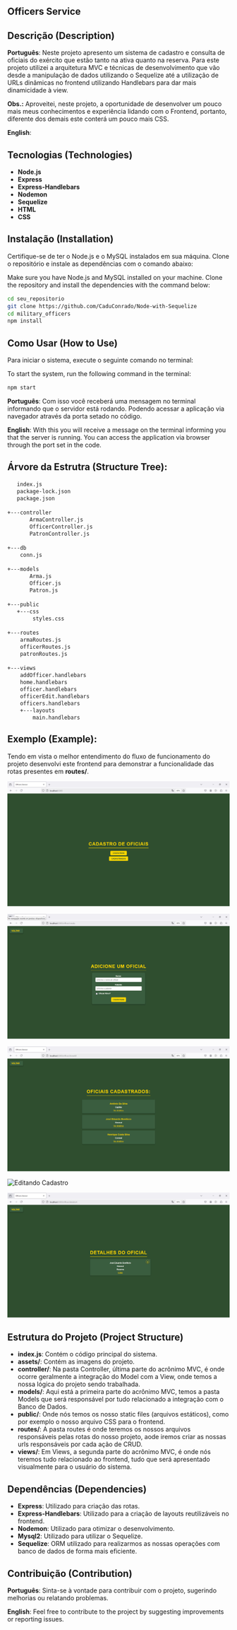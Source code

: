 ## Officers Service  ##

## Descrição (Description) ##

**Português**: Neste projeto apresento um sistema de cadastro e consulta de oficiais do exército que estão tanto na ativa quanto na reserva. Para este projeto utilizei a arquitetura MVC e técnicas de desenvolvimento que vão desde a manipulação de dados utilizando o Sequelize até a utilização de URLs dinâmicas no frontend utilizando Handlebars para dar mais dinamicidade à view. 

**Obs.:**
Aproveitei, neste projeto, a oportunidade de desenvolver um pouco mais meus conhecimentos e experiência lidando com o Frontend, portanto, diferente dos demais este conterá um pouco mais CSS.

**English**: 

## Tecnologias (Technologies) ##

- **Node.js**
- **Express**
- **Express-Handlebars**
- **Nodemon**
- **Sequelize**
- **HTML**
- **CSS**

## Instalação (Installation) ##

Certifique-se de ter o Node.js e o MySQL instalados em sua máquina. Clone o repositório e instale as dependências com o comando abaixo:

Make sure you have Node.js and MySQL installed on your machine. Clone the repository and install the dependencies with the command below:

```bash
cd seu_repositorio
git clone https://github.com/CaduConrado/Node-with-Sequelize
cd military_officers
npm install
```

## Como Usar (How to Use) ##

Para iniciar o sistema, execute o seguinte comando no terminal: 

To start the system, run the following command in the terminal:

```bash
npm start
```

**Português**: Com isso você receberá uma mensagem no terminal informando que o servidor está rodando. Podendo acessar a aplicação via navegador através da porta setado no código.

**English**: With this you will receive a message on the terminal informing you that the server is running. You can access the application via browser through the port set in the code.

## Árvore da Estrutra (Structure Tree): 
```
   index.js
   package-lock.json
   package.json
   
+---controller
       ArmaController.js
       OfficerController.js
       PatronController.js
       
+---db
    conn.js
    
+---models
       Arma.js
       Officer.js
       Patron.js
       
+---public
   +---css
        styles.css
        
+---routes
    armaRoutes.js
    officerRoutes.js
    patronRoutes.js
       
+---views
    addOfficer.handlebars
    home.handlebars
    officer.handlebars
    officerEdit.handlebars
    officers.handlebars   
    +---layouts
        main.handlebars
```
## Exemplo (Example): ##
Tendo em vista o melhor entendimento do fluxo de funcionamento do projeto desenvolvi este frontend para demonstrar a funcionalidade das rotas presentes em **routes/**. 

![Página Inicial](https://github.com/CaduConrado/Node-with-Sequelize/blob/main/military_officers/assets/home.jpeg)

![Cadastro de Oficiais](https://github.com/CaduConrado/Node-with-Sequelize/blob/main/military_officers/assets/cadaster.jpeg)

![Consultando Todos os Cadastros](https://github.com/CaduConrado/Node-with-Sequelize/blob/main/military_officers/assets/allOfficers.jpeg)

![Editando Cadastro](https://github.com/CaduConrado/Node-with-Sequelize/blob/main/military_officers/assets/officerEdit.jpeg)

![Consultando Cadastro Específico](https://github.com/CaduConrado/Node-with-Sequelize/blob/main/military_officers/assets/officerDetails.jpeg)

## Estrutura do Projeto (Project Structure) ##

- **index.js**: Contém o código principal do sistema.
- **assets/**: Contém as imagens do projeto.
- **controller/**: Na pasta Controller, última parte do acrônimo MVC, é onde ocorre geralmente a integração do Model com a View, onde temos a nossa lógica do projeto sendo trabalhada.
- **models/**: Aqui está a primeira parte do acrônimo MVC, temos a pasta Models que será responsável por tudo relacionado a integração com o Banco de Dados.
- **public/**: Onde nós temos os nosso static files (arquivos estáticos), como por exemplo o nosso arquivo CSS para o frontend.
- **routes/**: A pasta routes é onde teremos os nossos arquivos responsáveis pelas rotas do nosso projeto, aode iremos criar as nossas urls responsáveis por cada ação de CRUD. 
- **views/**: Em Views, a segunda parte do acrônimo MVC, é onde nós teremos tudo relacionado ao frontend, tudo que será apresentado visualmente para o usuário do sistema.

## Dependências (Dependencies)

- **Express**: Utilizado para criação das rotas.
- **Express-Handlebars**: Utilizado para a criação de layouts reutilizáveis no frontend.
- **Nodemon**: Utilizado para otimizar o desenvolvimento.
- **Mysql2**: Utilizado para utilizar o Sequelize.
- **Sequelize**: ORM utilizado para realizarmos as nossas operações com banco de dados de forma mais eficiente.

## Contribuição (Contribution) ##

**Português**: Sinta-se à vontade para contribuir com o projeto, sugerindo melhorias ou relatando problemas.

**English**: Feel free to contribute to the project by suggesting improvements or reporting issues.